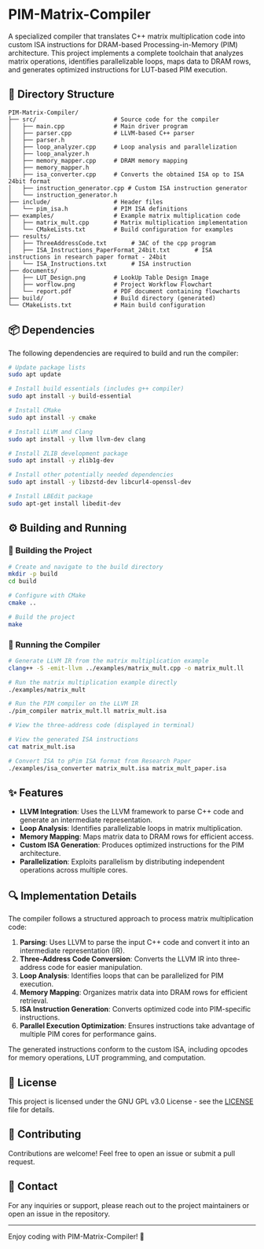 # PIM-Matrix-Compiler

A specialized compiler that translates C++ matrix multiplication code into custom ISA instructions for DRAM-based Processing-in-Memory (PIM) architecture. This project implements a complete toolchain that analyzes matrix operations, identifies parallelizable loops, maps data to DRAM rows, and generates optimized instructions for LUT-based PIM execution.

## 📂 Directory Structure

```
PIM-Matrix-Compiler/
├── src/                      # Source code for the compiler
│   ├── main.cpp              # Main driver program
│   ├── parser.cpp            # LLVM-based C++ parser
│   ├── parser.h
│   ├── loop_analyzer.cpp     # Loop analysis and parallelization
│   ├── loop_analyzer.h
│   ├── memory_mapper.cpp     # DRAM memory mapping
│   ├── memory_mapper.h
│   ├── isa_converter.cpp     # Converts the obtained ISA op to ISA 24bit format
│   ├── instruction_generator.cpp # Custom ISA instruction generator
│   └── instruction_generator.h
├── include/                  # Header files
│   └── pim_isa.h             # PIM ISA definitions
├── examples/                 # Example matrix multiplication code
│   ├── matrix_mult.cpp       # Matrix multiplication implementation
│   └── CMakeLists.txt        # Build configuration for examples
├── results/                 
│   ├── ThreeAddressCode.txt       # 3AC of the cpp program
│   ├── ISA_Instructions_PaperFormat_24bit.txt       # ISA instructions in research paper format - 24bit
│   └── ISA_Instructions.txt       # ISA instruction
├── documents/                 
│   ├── LUT_Design.png        # LookUp Table Design Image
│   ├── worflow.png           # Project Workflow Flowchart
│   └── report.pdf            # PDF document containing flowcharts
├── build/                    # Build directory (generated)
└── CMakeLists.txt            # Main build configuration
```

## 📦 Dependencies

The following dependencies are required to build and run the compiler:

```bash
# Update package lists
sudo apt update

# Install build essentials (includes g++ compiler)
sudo apt install -y build-essential

# Install CMake
sudo apt install -y cmake

# Install LLVM and Clang
sudo apt install -y llvm llvm-dev clang

# Install ZLIB development package
sudo apt install -y zlib1g-dev

# Install other potentially needed dependencies
sudo apt install -y libzstd-dev libcurl4-openssl-dev

# Install LBEdit package
sudo apt-get install libedit-dev
```

## ⚙️ Building and Running

### 🔨 Building the Project

```bash
# Create and navigate to the build directory
mkdir -p build
cd build

# Configure with CMake
cmake ..

# Build the project
make
```

### 🚀 Running the Compiler

```bash
# Generate LLVM IR from the matrix multiplication example
clang++ -S -emit-llvm ../examples/matrix_mult.cpp -o matrix_mult.ll

# Run the matrix multiplication example directly
./examples/matrix_mult

# Run the PIM compiler on the LLVM IR
./pim_compiler matrix_mult.ll matrix_mult.isa

# View the three-address code (displayed in terminal)

# View the generated ISA instructions
cat matrix_mult.isa

# Convert ISA to pPim ISA format from Research Paper
./examples/isa_converter matrix_mult.isa matrix_mult_paper.isa
```

## ✨ Features

- **LLVM Integration**: Uses the LLVM framework to parse C++ code and generate an intermediate representation.
- **Loop Analysis**: Identifies parallelizable loops in matrix multiplication.
- **Memory Mapping**: Maps matrix data to DRAM rows for efficient access.
- **Custom ISA Generation**: Produces optimized instructions for the PIM architecture.
- **Parallelization**: Exploits parallelism by distributing independent operations across multiple cores.

## 🔍 Implementation Details

The compiler follows a structured approach to process matrix multiplication code:

1. **Parsing**: Uses LLVM to parse the input C++ code and convert it into an intermediate representation (IR).
2. **Three-Address Code Conversion**: Converts the LLVM IR into three-address code for easier manipulation.
3. **Loop Analysis**: Identifies loops that can be parallelized for PIM execution.
4. **Memory Mapping**: Organizes matrix data into DRAM rows for efficient retrieval.
5. **ISA Instruction Generation**: Converts optimized code into PIM-specific instructions.
6. **Parallel Execution Optimization**: Ensures instructions take advantage of multiple PIM cores for performance gains.

The generated instructions conform to the custom ISA, including opcodes for memory operations, LUT programming, and computation.

## 📜 License

This project is licensed under the GNU GPL v3.0 License - see the [LICENSE](LICENSE) file for details.

## 🤝 Contributing

Contributions are welcome! Feel free to open an issue or submit a pull request.

## 📧 Contact

For any inquiries or support, please reach out to the project maintainers or open an issue in the repository.

---

Enjoy coding with PIM-Matrix-Compiler! 🚀

